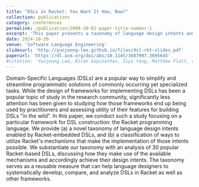 ```yaml
---
title: "DSLs in Racket: You Want It How, Now?"
collection: publications
category: conferences
permalink: /publication/2009-10-01-paper-title-number-1
excerpt: 'This paper presents a taxonomy of language design intents and analysis of Racket-embedded domain specific languages.'
date: 2024-10-20
venue: 'Software Language Engineering'
slidesurl: 'http://yunjeong-lee.github.io/files/dsl-rkt-slides.pdf'
paperurl: 'https://dl.acm.org/doi/abs/10.1145/3687997.3695645'
#citation: 'Yunjeong Lee, Kiran Gopinathan, Ziyi Yang, Matthew Flatt, and Ilya Sergey. (2024). &quot;DSLs in Racket.&quot; <i>SLE</i>.'
---
```


Domain-Specific Languages (DSLs) are a popular way to simplify and streamline programmatic solutions of commonly occurring yet specialized tasks. While the design of frameworks for implementing DSLs has been a popular topic of study in the research community, significantly less attention has been given to studying how those frameworks end up being used by practitioners and assessing utility of their features for building DSLs "in the wild". In this paper, we conduct such a study focusing on a particular framework for DSL construction: the Racket programming language. We provide (a) a novel taxonomy of language design intents enabled by Racket-embedded DSLs, and (b) a classification of ways to utilize Racket's mechanisms that make the implementation of those intents possible. We substantiate our taxonomy with an analysis of 30 popular Racket-based DSLs, discussing how they make use of the available mechanisms and accordingly achieve their design intents. The taxonomy serves as a reusable measure that can help language designers to systematically develop, compare, and analyze DSLs in Racket as well as other frameworks.